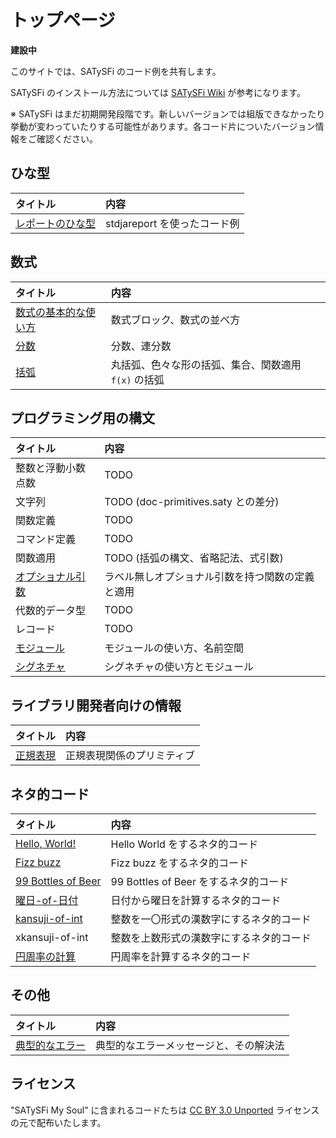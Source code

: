 # トップページ

**建設中**

このサイトでは、SATySFi のコード例を共有します。

SATySFi のインストール方法については [SATySFi Wiki](https://github.com/gfngfn/SATySFi/wiki/SATySFi-Wiki) が参考になります。

※ SATySFi はまだ初期開発段階です。新しいバージョンでは組版できなかったり挙動が変わっていたりする可能性があります。各コード片についたバージョン情報をご確認ください。

## ひな型

| タイトル | 内容 |
|:---------|:-----|
| [レポートのひな型](template-stdjareport.html) | stdjareport を使ったコード例 |

## 数式

| タイトル | 内容 |
|:---------|:-----|
| [数式の基本的な使い方](math-basics.html) | 数式ブロック、数式の並べ方 |
| [分数](math-frac.html) | 分数、連分数 |
| [括弧](math-paren.html) | 丸括弧、色々な形の括弧、集合、関数適用 `f(x)` の括弧 |

## プログラミング用の構文

| タイトル | 内容 |
|:---------|:-----|
| 整数と浮動小数点数 | TODO |
| 文字列 | TODO (doc-primitives.saty との差分) |
| 関数定義 | TODO |
| コマンド定義 | TODO |
| 関数適用 | TODO (括弧の構文、省略記法、式引数) |
| [オプショナル引数](programming-optional-arguments.html) | ラベル無しオプショナル引数を持つ関数の定義と適用 |
| 代数的データ型 | TODO |
| レコード | TODO |
| [モジュール](programming-module.html) | モジュールの使い方、名前空間 |
| [シグネチャ](programming-signature.html) | シグネチャの使い方とモジュール |

## ライブラリ開発者向けの情報

| タイトル | 内容 |
|:---------|:-----|
| [正規表現](develop-regexp.html) | 正規表現関係のプリミティブ |

## ネタ的コード

| タイトル | 内容 |
|:---------|:-----|
| [Hello, World!](code-hello-world.html) | Hello World をするネタ的コード |
| [Fizz buzz](code-fizzbuzz.html) | Fizz buzz をするネタ的コード |
| [99 Bottles of Beer](code-99-bottles-of-beer.html) | 99 Bottles of Beer をするネタ的コード |
| [曜日-of-日付](code-day-of-date.html) | 日付から曜日を計算するネタ的コード |
| [kansuji-of-int](code-kansuji-of-int.html) | 整数を一〇形式の漢数字にするネタ的コード |
| xkansuji-of-int | 整数を上数形式の漢数字にするネタ的コード |
| [円周率の計算](code-pi.html) | 円周率を計算するネタ的コード |

## その他

| タイトル | 内容 |
|:---------|:-----|
| [典型的なエラー](others-errors.html) | 典型的なエラーメッセージと、その解決法 |

## ライセンス

"SATySFi My Soul" に含まれるコードたちは [CC BY 3.0 Unported](https://creativecommons.org/licenses/by/3.0/deed.ja) ライセンスの元で配布いたします。
